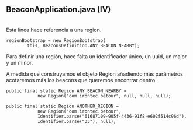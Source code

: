 ## BeaconApplication.java (IV)
<br />
Esta línea hace referencia a una region.

```
regionBootstrap = new RegionBootstrap(
        this, BeaconsDefinition.ANY_BEACON_NEARBY);
```

Para definir una región, hace falta un identificador único, un uuid, un major y un minor.

A medida que construyamos el objeto Region añadiendo más parámetros acotaremos más los beacons que queremos encontrar dentro.

```
public final static Region ANY_BEACON_NEARBY =
            new Region("com.irontec.betour", null, null, null);

public final static Region ANOTHER_REGION =
            new Region("com.irontec.betour", 
            Identifier.parse("61687109-905f-4436-91f8-e602f514c96d"),
            Identifier.parse("33"), null);
```